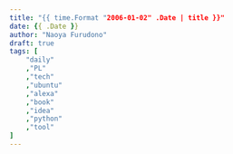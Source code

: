 ```yaml
---
title: "{{ time.Format "2006-01-02" .Date | title }}"
date: {{ .Date }}
author: "Naoya Furudono"
draft: true
tags: [
    "daily"
    ,"PL"
    ,"tech"
    ,"ubuntu"
    ,"alexa"
    ,"book"
    ,"idea"
    ,"python"
    ,"tool"
]
---
```

